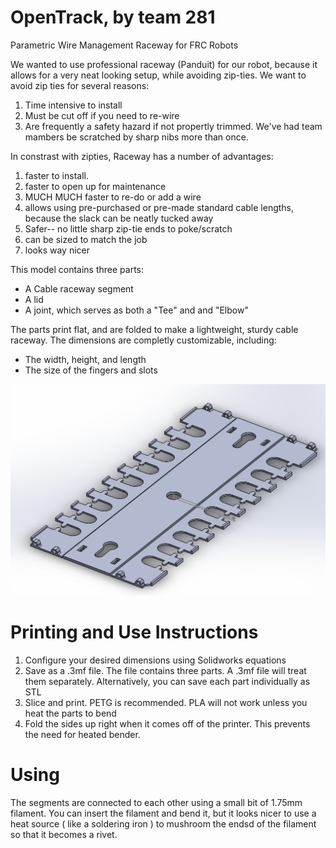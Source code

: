 # OpenTrack, by team 281
Parametric Wire Management Raceway for FRC Robots

We wanted to use professional raceway (Panduit) for our robot, because it allows for a very neat looking setup, while avoiding zip-ties.  We want to avoid zip ties for several reasons:

1. Time intensive to install
1. Must be cut off if you need to re-wire
1. Are frequently a safety hazard if not propertly trimmed. We've had team mambers be scratched by sharp nibs more than once.

In constrast with zipties, Raceway has a number of advantages:
1. faster to install. 
1. faster to open up for maintenance
1. MUCH MUCH faster to re-do or add a wire
1. allows using pre-purchased or pre-made standard cable lengths, because the slack can be neatly tucked away
1. Safer-- no little sharp zip-tie ends to poke/scratch
1. can be sized to match the job
1. looks way nicer


This model contains three parts:

  * A Cable raceway segment
  * A lid
  * A joint, which serves as both a "Tee" and and "Elbow"

The parts print flat, and are folded to make a lightweight, sturdy cable raceway. The dimensions are completly customizable, including:

  * The width, height, and length
  * The size of the fingers and slots

![OpenTrack](/OpenTrack.PNG)

# Printing and Use Instructions

1. Configure your desired dimensions using Solidworks equations
1. Save as a .3mf file. The file contains three parts. A .3mf file will treat them separately. Alternatively, you can save each part individually as STL
1. Slice and print. PETG is recommended. PLA will not work unless you heat the parts to bend
1. Fold the sides up right when it comes off of the printer. This prevents the need for  heated bender.

# Using

The segments are connected to each other using a small bit of 1.75mm filament.  You can insert the filament and bend it, but it looks nicer to use a heat source ( like a soldering iron ) to mushroom the endsd of the filament so that it becomes a rivet.

